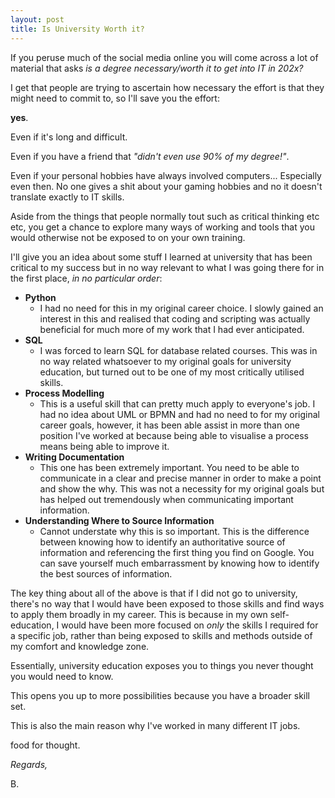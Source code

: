 ```yaml
---
layout: post
title: Is University Worth it?
---
```

If you peruse much of the social media online you will come across a lot of material that asks *is a degree necessary/worth it to get into IT in 202x?*

I get that people are trying to ascertain how necessary the effort is that they might need to commit to, so I'll save you the effort:

 **yes**.

Even if it's long and difficult.

Even if you have a friend that *"didn't even use 90% of my degree!"*.

Even if your personal hobbies have always involved computers... Especially even then. No one gives a shit about your gaming hobbies and no it doesn't translate exactly to IT skills.

Aside from the things that people normally tout such as critical thinking etc etc, you get a chance to explore many ways of working and tools that you would otherwise not be exposed to on your own training.

I'll give you an idea about some stuff I learned at university that has been critical to my success but in no way relevant to what I was going there for in the first place, *in no particular order*:

+ **Python**
  + I had no need for this in my original career choice. I slowly gained an interest in this and realised that coding and scripting was actually beneficial for much more of my work that I had ever anticipated.
+ **SQL**
  + I was forced to learn SQL for database related courses. This was in no way related whatsoever to my original goals for university education, but turned out to be one of my most critically utilised skills.
+ **Process Modelling**
  + This is a useful skill that can pretty much apply to everyone's job. I had no idea about UML or BPMN and had no need to for my original career goals, however, it has been able assist in more than one position I've worked at because being able to visualise a process means being able to improve it.
+ **Writing Documentation**
  + This one has been extremely important. You need to be able to communicate in a clear and precise manner in order to make a point and show the why. This was not a necessity for my original goals but has helped out tremendously when communicating important information.
+ **Understanding Where to Source Information**
  + Cannot understate why  this is so important. This is the difference between knowing how to identify an authoritative source of information and referencing the first thing you find on Google. You can save yourself much embarrassment by knowing how to identify the best sources of information.

The key thing about all of the above is that if I did not go to university, there's no way that I would have been exposed to those skills and find ways to apply them broadly in my career. This is because in my own self-education, I would have been more focused on *only* the skills I required for a specific job, rather than being exposed to skills and methods outside of my comfort and knowledge zone.

Essentially, university education exposes you to things you never thought you would need to know.

This opens you up to more possibilities because you have a broader skill set.

This is also the main reason why I've worked in many different IT jobs.

food for thought.

*Regards,*

B.